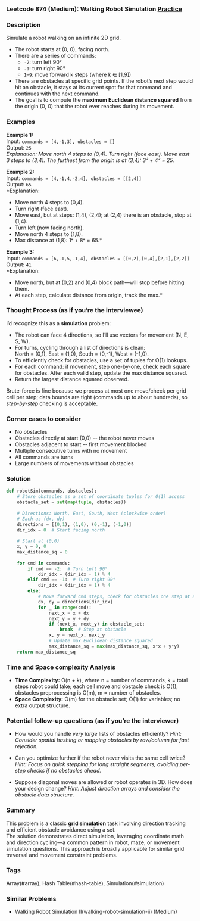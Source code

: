 ### Leetcode 874 (Medium): Walking Robot Simulation [Practice](https://leetcode.com/problems/walking-robot-simulation)

### Description  
Simulate a robot walking on an infinite 2D grid.  
- The robot starts at (0, 0), facing north.
- There are a series of commands:
  - `-2`: turn left 90°
  - `-1`: turn right 90°
  - `1`–`9`: move forward k steps (where k ∈ [1,9])
- There are obstacles at specific grid points. If the robot’s next step would hit an obstacle, it stays at its current spot for that command and continues with the next command.
- The goal is to compute the **maximum Euclidean distance squared** from the origin (0, 0) that the robot ever reaches during its movement.

### Examples  

**Example 1:**  
Input: `commands = [4,-1,3], obstacles = []`  
Output: `25`  
*Explanation: Move north 4 steps to (0,4). Turn right (face east). Move east 3 steps to (3,4). The furthest from the origin is at (3,4): 3² + 4² = 25.*

**Example 2:**  
Input: `commands = [4,-1,4,-2,4], obstacles = [[2,4]]`  
Output: `65`  
*Explanation:  
- Move north 4 steps to (0,4).  
- Turn right (face east).
- Move east, but at steps: (1,4), (2,4); at (2,4) there is an obstacle, stop at (1,4). 
- Turn left (now facing north).
- Move north 4 steps to (1,8).
- Max distance at (1,8): 1² + 8² = 65.*

**Example 3:**  
Input: `commands = [6,-1,5,-1,4], obstacles = [[0,2],[0,4],[2,1],[2,2]]`  
Output: `41`  
*Explanation:  
- Move north, but at (0,2) and (0,4) block path—will stop before hitting them.
- At each step, calculate distance from origin, track the max.*

### Thought Process (as if you’re the interviewee)  
I’d recognize this as a **simulation** problem:
- The robot can face 4 directions, so I’ll use vectors for movement (N, E, S, W).
- For turns, cycling through a list of directions is clean:  
  North = (0,1), East = (1,0), South = (0,-1), West = (-1,0).
- To efficiently check for obstacles, use a `set` of tuples for O(1) lookups.
- For each command: if movement, step one-by-one, check each square for obstacles. After each valid step, update the max distance squared.
- Return the largest distance squared observed.

Brute-force is fine because we process at most one move/check per grid cell per step; data bounds are tight (commands up to about hundreds), so *step-by-step* checking is acceptable.

### Corner cases to consider  
- No obstacles
- Obstacles directly at start (0,0) -- the robot never moves
- Obstacles adjacent to start -- first movement blocked
- Multiple consecutive turns with no movement
- All commands are turns
- Large numbers of movements without obstacles

### Solution

```python
def robotSim(commands, obstacles):
    # Store obstacles as a set of coordinate tuples for O(1) access
    obstacle_set = set(map(tuple, obstacles))
    
    # Directions: North, East, South, West (clockwise order)
    # Each as (dx, dy)
    directions = [(0,1), (1,0), (0,-1), (-1,0)]
    dir_idx = 0  # Start facing north
    
    # Start at (0,0)
    x, y = 0, 0
    max_distance_sq = 0
    
    for cmd in commands:
        if cmd == -2:  # Turn left 90°
            dir_idx = (dir_idx - 1) % 4
        elif cmd == -1:  # Turn right 90°
            dir_idx = (dir_idx + 1) % 4
        else:
            # Move forward cmd steps, check for obstacles one step at a time
            dx, dy = directions[dir_idx]
            for _ in range(cmd):
                next_x = x + dx
                next_y = y + dy
                if (next_x, next_y) in obstacle_set:
                    break  # Stop at obstacle
                x, y = next_x, next_y
                # Update max Euclidean distance squared
                max_distance_sq = max(max_distance_sq, x*x + y*y)
    return max_distance_sq
```

### Time and Space complexity Analysis  

- **Time Complexity:** O(n + k), where n = number of commands, k = total steps robot could take; each cell move and obstacle check is O(1); obstacles preprocessing is O(m), m = number of obstacles.
- **Space Complexity:** O(m) for the obstacle set; O(1) for variables; no extra output structure.

### Potential follow-up questions (as if you’re the interviewer)  

- How would you handle *very large* lists of obstacles efficiently?
  *Hint: Consider spatial hashing or mapping obstacles by row/column for fast rejection.*

- Can you optimize further if the robot never visits the same cell twice?
  *Hint: Focus on quick stepping for long straight segments, avoiding per-step checks if no obstacles ahead.*

- Suppose diagonal moves are allowed or robot operates in 3D. How does your design change?
  *Hint: Adjust direction arrays and consider the obstacle data structure.*

### Summary
This problem is a classic **grid simulation** task involving direction tracking and efficient obstacle avoidance using a set.  
The solution demonstrates direct simulation, leveraging coordinate math and direction cycling—a common pattern in robot, maze, or movement simulation questions. This approach is broadly applicable for similar grid traversal and movement constraint problems.

### Tags
Array(#array), Hash Table(#hash-table), Simulation(#simulation)

### Similar Problems
- Walking Robot Simulation II(walking-robot-simulation-ii) (Medium)